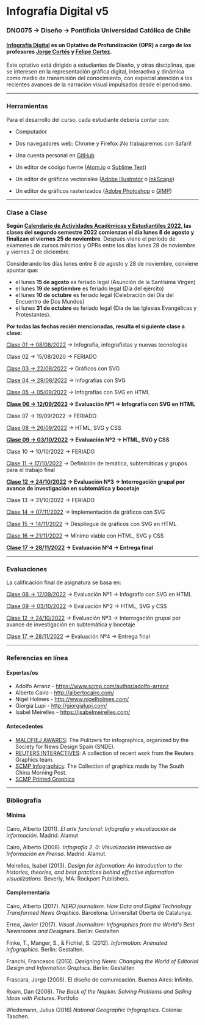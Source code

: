 # Infografía Digital v5

### DNO075 → Diseño → Pontificia Universidad Católica de Chile

#### [Infografía Digital](http://catalogo.uc.cl/index.php?tmpl=component&option=com_catalogo&view=programa&sigla=dno075) es un Optativo de Profundización (OPR) a cargo de los profesores [Jorge Cortés](https://cargocollective.com/jorgelcortes/) y [Felipe Cortez](http://faco.cl/).

Este optativo está dirigido a estudiantes de Diseño, y otras disciplinas, que se interesen en la representación gráfica digital, interactiva y dinámica como medio de transmisión del conocimiento, con especial atención a los recientes avances de la narración visual impulsados desde el periodismo.

- - - - - - - - - -

### Herramientas

Para el desarrollo del curso, cada estudiante debería contar con:

- Computador

- Dos navegadores web: Chrome y Firefox ¡No trabajaremos con Safari!

- Una cuenta personal en [GitHub](https://github.com/join)

- Un editor de código fuente ([Atom.io](https://atom.io/) o [Sublime Text](https://www.sublimetext.com/))

- Un editor de gráficos vectoriales ([Adobe Illustrator](https://www.adobe.com/la/products/illustrator.html) o [InkScape](https://inkscape.org/es/))

- Un editor de gráficos rasterizados ([Adobe Photoshop](https://www.adobe.com/la/products/photoshop.html) o [GIMP](https://www.gimp.org/))


- - - - - - - - - -

### Clase a Clase


**Según [Calendario de Actividades Académicas y Estudiantiles 2022](https://admisionyregistros.uc.cl/noticias-alumnos/1711-calendario-academico-5), las clases del segundo semestre 2022 comienzan el día lunes 8 de agosto y finalizan el viernes 25 de noviembre**. Después viene el período de examenes de cursos mínimos y OPRs entre los días lunes 28 de noviembre y viernes 2 de diciembre. 

Considerando los días lunes entre 8 de agosto y 28 de noviembre, conviene apuntar que:

- el lunes **15 de agosto** es feriado legal (Asunción de la Santísima Virgen)
- el lunes **19 de septiembre** es feriado legal (Día del ejército)
- el lunes **10 de octubre** es feriado legal (Celebración del Día del Encuentro de Dos Mundos)
- el lunes **31 de octubre** es feriado legal (Día de las Iglesias Evangélicas y Protestantes).

**Por todas las fechas recién mencionadas, resulta el siguiente clase a clase:**

[Clase 01 → 08/08/2022](https://github.com/profesorfaco/dno075-2022-2/tree/main/clase-01) → Infografía, infografistas y nuevas tecnologías

Clase 02 → 15/08/2020 → FERIADO

[Clase 03 → 22/08/2022](https://github.com/profesorfaco/dno075-2022-2/tree/main/clase-03) → Gráficos con SVG

[Clase 04 → 29/08/2022](https://github.com/profesorfaco/dno075-2022-2/tree/main/clase-04) → Infografías con SVG 

[Clase 05 → 05/09/2022](https://github.com/profesorfaco/dno075-2022-2/tree/main/clase-05) → Infografías con SVG en HTML

**[Clase 06 → 12/09/2022](https://github.com/profesorfaco/dno075-2022-2/tree/main/clase-06) → Evaluación Nº1 → Infografía con SVG en HTML**

Clase 07 → 19/09/2022 → FERIADO

[Clase 08 → 26/09/2022](https://github.com/profesorfaco/dno075-2022-2/tree/main/clase-08) → HTML, SVG y CSS

**[Clase 09 → 03/10/2022](https://github.com/profesorfaco/dno075-2022-2/tree/main/clase-09) → Evaluación Nº2 → HTML, SVG y CSS**

Clase 10 → 10/10/2022 → FERIADO

[Clase 11 → 17/10/2022](https://github.com/profesorfaco/dno075-2022-2/tree/main/clase-11) → Definición de temática, subtemáticas y grupos para el trabajo final

**[Clase 12 → 24/10/2022](https://github.com/profesorfaco/dno075-2022-2/tree/main/clase-12) → Evaluación Nº3 → Interrogación grupal por avance de investigación en subtemática y bocetaje** 

Clase 13 → 31/10/2022 → FERIADO

[Clase 14 → 07/11/2022](https://github.com/profesorfaco/dno075-2022-2/tree/main/clase-14) → Implementación de gráficos con SVG

[Clase 15 → 14/11/2022](https://github.com/profesorfaco/dno075-2022-2/tree/main/clase-15) → Despliegue de gráficos con SVG en HTML

[Clase 16 → 21/11/2022](https://github.com/profesorfaco/dno075-2022-2/tree/main/clase-16) → Mínimo viable con HTML, SVG y CSS

**[Clase 17 → 28/11/2022](https://github.com/profesorfaco/dno075-2022-2/tree/main/clase-17) → Evaluación Nº4 → Entrega final**


- - - - - - - - - -

### Evaluaciones

La calificación final de asignatura se basa en:

[Clase 06 → 12/09/2022](https://github.com/profesorfaco/dno075-2022-2/tree/main/clase-06) → Evaluación Nº1 → Infografía con SVG en HTML

[Clase 09 → 03/10/2022](https://github.com/profesorfaco/dno075-2022-2/tree/main/clase-09) → Evaluación Nº2 → HTML, SVG y CSS

[Clase 12 → 24/10/2022](https://github.com/profesorfaco/dno075-2022-2/tree/main/clase-12) → Evaluación Nº3 → Interrogación grupal por avance de investigación en subtemática y bocetaje

[Clase 17 → 28/11/2022](https://github.com/profesorfaco/dno075-2022-2/tree/main/clase-17) → Evaluación Nº4 → Entrega final

- - - - - - - - - - 

### Referencias en línea

#### Expertas/os

- Adolfo Arranz - https://www.scmp.com/author/adolfo-arranz
- Alberto Cairo - http://albertocairo.com/
- Nigel Holmes - http://www.nigelholmes.com/
- Giorgia Lupi - http://giorgialupi.com/ 
- Isabel Meirelles - https://isabelmeirelles.com/

#### Antecedentes

- [MALOFIEJ AWARDS](https://www.malofiejgraphics.com/): The Pulitzers for infographics, organized by the Society for News Design Spain (SNDE).
- [REUTERS INTERACTIVES](https://graphics.reuters.com/): A collection of recent work from the Reuters Graphics team.
- [SCMP Infographics](https://www.scmp.com/infographic/): The Collection of graphics made by The South China Morning Post.
- [SCMP Printed Graphics](https://multimedia.scmp.com/culture/article/SCMP-printed-graphics-memory/)

- - - - - - - - - -

### Bibliografía

#### Mínima

Cairo, Alberto (2011). *El arte funcional: Infografía y visualización de información*. Madrid: Alamut

Cairo, Alberto (2008). *Infografía 2. 0: Visualización Interactiva de Información en Prensa*. Madrid: Alamut.

Meirelles, Isabel (2013). *Design for Information: An Introduction to the histories, theories, and best practices behind effective information visualizations*. Beverly, MA: Rockport Publishers.

#### Complementaria

Cairo, Alberto (2017). *NERD journalism. How Data and Digital Technology Transformed News Graphics*. Barcelona: Universitat Oberta de Catalunya.

Errea, Javier (2017). *Visual Journalism: Infographics from the World's Best Newsrooms and Designers*. Berlin: Gestalten

Finke, T., Manger, S., & Fichtel, S. (2012). *Informotion: Animated infographics*. Berlin: Gestalten.

Franchi, Francesco (2013). *Designing News: Changing the World of Editorial Design and Information Graphics*. Berlin: Gestalten

Frascara, Jorge (2006). El diseño de comunicación. Buenos Aires: Infinito.

Roam, Dan (2008). *The Back of the Napkin: Solving Problems and Selling Ideas with Pictures*. Portfolio

Wiedemann, Julius (2016) *National Geographic Infographics*. Colonia: Taschen.
